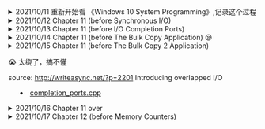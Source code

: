 

<details>
<summary>2021/10/11 重新开始看 《Windows 10 System Programming》,记录这个过程</summary>

</details>

<details>
<summary>2021/10/12 Chapter 11 (before Synchronous I/O)
</summary>

- [symlinks.cpp](./sources/symlinks.cpp)

</details>

<details>
<summary>2021/10/13 Chapter 11 (before I/O Completion Ports)
</summary>

- [apc.cpp](./sources/apc.cpp)

</details>

<details>
<summary>2021/10/14 Chapter 11 (before The Bulk Copy Application) 😪
</summary>

</details>

<details>
<summary>2021/10/15 Chapter 11 (before The Bulk Copy 2 Application)


😭 太绕了，搞不懂

source: http://writeasync.net/?p=2201  Introducing overlapped I/O 

- [completion_ports.cpp](./sources/completion_ports.cpp)


</summary>

</details>


<details>
<summary>2021/10/16 Chapter 11 over
</summary>

</details>

<details>
<summary>2021/10/17 Chapter 12 (before Memory Counters)
</summary>
</details>
